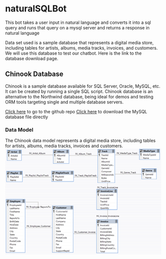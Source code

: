 # naturalSQLBot
This bot takes a user input in natural language and converts it into a sql query and runs that query on a mysql server and returns a response in natural language

Data set used is a sample database that represents a digital media store, including tables for artists, albums, media tracks, invoices, and customers. We will use this database to test our chatbot. Here is the link to the database download page.

## Chinook Database

Chinook is a sample database available for SQL Server, Oracle, MySQL, etc. It can be created by running a single SQL script. Chinook database is an alternative to the Northwind database, being ideal for demos and testing ORM tools targeting single and multiple database servers.

[Click here](https://github.com/lerocha/chinook-database) to go to the github repo
[Click here](https://github.com/lerocha/chinook-database/blob/master/ChinookDatabase/DataSources/Chinook_MySql.sql) to download the MySQL database file directly 

### Data Model
The Chinook data model represents a digital media store, including tables for artists, albums, media tracks, invoices and customers.
![The Chinook data model represents a digital media store, including tables for artists, albums, media tracks, invoices and customers. ](img/image.png)